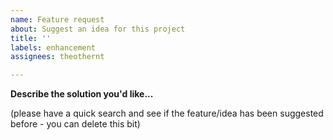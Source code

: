 ```yaml
---
name: Feature request
about: Suggest an idea for this project
title: ''
labels: enhancement
assignees: theothernt

---
```


**Describe the solution you'd like...**

(please have a quick search and see if the feature/idea has been suggested before  - you can delete this bit)
